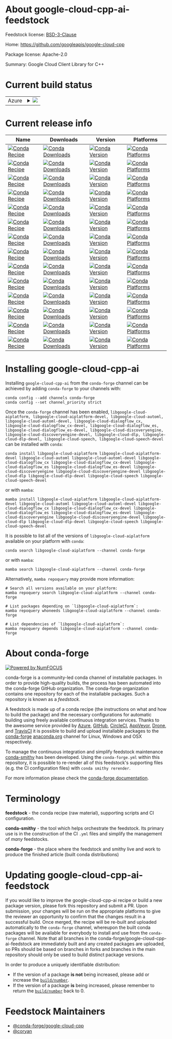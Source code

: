 About google-cloud-cpp-ai-feedstock
===================================

Feedstock license: [BSD-3-Clause](https://github.com/conda-forge/google-cloud-cpp-ai-feedstock/blob/main/LICENSE.txt)

Home: https://github.com/googleapis/google-cloud-cpp

Package license: Apache-2.0

Summary: Google Cloud Client Library for C++

Current build status
====================


<table>
    
  <tr>
    <td>Azure</td>
    <td>
      <details>
        <summary>
          <a href="https://dev.azure.com/conda-forge/feedstock-builds/_build/latest?definitionId=21509&branchName=main">
            <img src="https://dev.azure.com/conda-forge/feedstock-builds/_apis/build/status/google-cloud-cpp-ai-feedstock?branchName=main">
          </a>
        </summary>
        <table>
          <thead><tr><th>Variant</th><th>Status</th></tr></thead>
          <tbody><tr>
              <td>linux_64</td>
              <td>
                <a href="https://dev.azure.com/conda-forge/feedstock-builds/_build/latest?definitionId=21509&branchName=main">
                  <img src="https://dev.azure.com/conda-forge/feedstock-builds/_apis/build/status/google-cloud-cpp-ai-feedstock?branchName=main&jobName=linux&configuration=linux%20linux_64_" alt="variant">
                </a>
              </td>
            </tr><tr>
              <td>linux_aarch64</td>
              <td>
                <a href="https://dev.azure.com/conda-forge/feedstock-builds/_build/latest?definitionId=21509&branchName=main">
                  <img src="https://dev.azure.com/conda-forge/feedstock-builds/_apis/build/status/google-cloud-cpp-ai-feedstock?branchName=main&jobName=linux&configuration=linux%20linux_aarch64_" alt="variant">
                </a>
              </td>
            </tr><tr>
              <td>linux_ppc64le</td>
              <td>
                <a href="https://dev.azure.com/conda-forge/feedstock-builds/_build/latest?definitionId=21509&branchName=main">
                  <img src="https://dev.azure.com/conda-forge/feedstock-builds/_apis/build/status/google-cloud-cpp-ai-feedstock?branchName=main&jobName=linux&configuration=linux%20linux_ppc64le_" alt="variant">
                </a>
              </td>
            </tr><tr>
              <td>osx_64</td>
              <td>
                <a href="https://dev.azure.com/conda-forge/feedstock-builds/_build/latest?definitionId=21509&branchName=main">
                  <img src="https://dev.azure.com/conda-forge/feedstock-builds/_apis/build/status/google-cloud-cpp-ai-feedstock?branchName=main&jobName=osx&configuration=osx%20osx_64_" alt="variant">
                </a>
              </td>
            </tr><tr>
              <td>osx_arm64</td>
              <td>
                <a href="https://dev.azure.com/conda-forge/feedstock-builds/_build/latest?definitionId=21509&branchName=main">
                  <img src="https://dev.azure.com/conda-forge/feedstock-builds/_apis/build/status/google-cloud-cpp-ai-feedstock?branchName=main&jobName=osx&configuration=osx%20osx_arm64_" alt="variant">
                </a>
              </td>
            </tr><tr>
              <td>win_64</td>
              <td>
                <a href="https://dev.azure.com/conda-forge/feedstock-builds/_build/latest?definitionId=21509&branchName=main">
                  <img src="https://dev.azure.com/conda-forge/feedstock-builds/_apis/build/status/google-cloud-cpp-ai-feedstock?branchName=main&jobName=win&configuration=win%20win_64_" alt="variant">
                </a>
              </td>
            </tr>
          </tbody>
        </table>
      </details>
    </td>
  </tr>
</table>

Current release info
====================

| Name | Downloads | Version | Platforms |
| --- | --- | --- | --- |
| [![Conda Recipe](https://img.shields.io/badge/recipe-libgoogle--cloud--aiplatform-green.svg)](https://anaconda.org/conda-forge/libgoogle-cloud-aiplatform) | [![Conda Downloads](https://img.shields.io/conda/dn/conda-forge/libgoogle-cloud-aiplatform.svg)](https://anaconda.org/conda-forge/libgoogle-cloud-aiplatform) | [![Conda Version](https://img.shields.io/conda/vn/conda-forge/libgoogle-cloud-aiplatform.svg)](https://anaconda.org/conda-forge/libgoogle-cloud-aiplatform) | [![Conda Platforms](https://img.shields.io/conda/pn/conda-forge/libgoogle-cloud-aiplatform.svg)](https://anaconda.org/conda-forge/libgoogle-cloud-aiplatform) |
| [![Conda Recipe](https://img.shields.io/badge/recipe-libgoogle--cloud--aiplatform--devel-green.svg)](https://anaconda.org/conda-forge/libgoogle-cloud-aiplatform-devel) | [![Conda Downloads](https://img.shields.io/conda/dn/conda-forge/libgoogle-cloud-aiplatform-devel.svg)](https://anaconda.org/conda-forge/libgoogle-cloud-aiplatform-devel) | [![Conda Version](https://img.shields.io/conda/vn/conda-forge/libgoogle-cloud-aiplatform-devel.svg)](https://anaconda.org/conda-forge/libgoogle-cloud-aiplatform-devel) | [![Conda Platforms](https://img.shields.io/conda/pn/conda-forge/libgoogle-cloud-aiplatform-devel.svg)](https://anaconda.org/conda-forge/libgoogle-cloud-aiplatform-devel) |
| [![Conda Recipe](https://img.shields.io/badge/recipe-libgoogle--cloud--automl-green.svg)](https://anaconda.org/conda-forge/libgoogle-cloud-automl) | [![Conda Downloads](https://img.shields.io/conda/dn/conda-forge/libgoogle-cloud-automl.svg)](https://anaconda.org/conda-forge/libgoogle-cloud-automl) | [![Conda Version](https://img.shields.io/conda/vn/conda-forge/libgoogle-cloud-automl.svg)](https://anaconda.org/conda-forge/libgoogle-cloud-automl) | [![Conda Platforms](https://img.shields.io/conda/pn/conda-forge/libgoogle-cloud-automl.svg)](https://anaconda.org/conda-forge/libgoogle-cloud-automl) |
| [![Conda Recipe](https://img.shields.io/badge/recipe-libgoogle--cloud--automl--devel-green.svg)](https://anaconda.org/conda-forge/libgoogle-cloud-automl-devel) | [![Conda Downloads](https://img.shields.io/conda/dn/conda-forge/libgoogle-cloud-automl-devel.svg)](https://anaconda.org/conda-forge/libgoogle-cloud-automl-devel) | [![Conda Version](https://img.shields.io/conda/vn/conda-forge/libgoogle-cloud-automl-devel.svg)](https://anaconda.org/conda-forge/libgoogle-cloud-automl-devel) | [![Conda Platforms](https://img.shields.io/conda/pn/conda-forge/libgoogle-cloud-automl-devel.svg)](https://anaconda.org/conda-forge/libgoogle-cloud-automl-devel) |
| [![Conda Recipe](https://img.shields.io/badge/recipe-libgoogle--cloud--dialogflow_cx-green.svg)](https://anaconda.org/conda-forge/libgoogle-cloud-dialogflow_cx) | [![Conda Downloads](https://img.shields.io/conda/dn/conda-forge/libgoogle-cloud-dialogflow_cx.svg)](https://anaconda.org/conda-forge/libgoogle-cloud-dialogflow_cx) | [![Conda Version](https://img.shields.io/conda/vn/conda-forge/libgoogle-cloud-dialogflow_cx.svg)](https://anaconda.org/conda-forge/libgoogle-cloud-dialogflow_cx) | [![Conda Platforms](https://img.shields.io/conda/pn/conda-forge/libgoogle-cloud-dialogflow_cx.svg)](https://anaconda.org/conda-forge/libgoogle-cloud-dialogflow_cx) |
| [![Conda Recipe](https://img.shields.io/badge/recipe-libgoogle--cloud--dialogflow_cx--devel-green.svg)](https://anaconda.org/conda-forge/libgoogle-cloud-dialogflow_cx-devel) | [![Conda Downloads](https://img.shields.io/conda/dn/conda-forge/libgoogle-cloud-dialogflow_cx-devel.svg)](https://anaconda.org/conda-forge/libgoogle-cloud-dialogflow_cx-devel) | [![Conda Version](https://img.shields.io/conda/vn/conda-forge/libgoogle-cloud-dialogflow_cx-devel.svg)](https://anaconda.org/conda-forge/libgoogle-cloud-dialogflow_cx-devel) | [![Conda Platforms](https://img.shields.io/conda/pn/conda-forge/libgoogle-cloud-dialogflow_cx-devel.svg)](https://anaconda.org/conda-forge/libgoogle-cloud-dialogflow_cx-devel) |
| [![Conda Recipe](https://img.shields.io/badge/recipe-libgoogle--cloud--dialogflow_es-green.svg)](https://anaconda.org/conda-forge/libgoogle-cloud-dialogflow_es) | [![Conda Downloads](https://img.shields.io/conda/dn/conda-forge/libgoogle-cloud-dialogflow_es.svg)](https://anaconda.org/conda-forge/libgoogle-cloud-dialogflow_es) | [![Conda Version](https://img.shields.io/conda/vn/conda-forge/libgoogle-cloud-dialogflow_es.svg)](https://anaconda.org/conda-forge/libgoogle-cloud-dialogflow_es) | [![Conda Platforms](https://img.shields.io/conda/pn/conda-forge/libgoogle-cloud-dialogflow_es.svg)](https://anaconda.org/conda-forge/libgoogle-cloud-dialogflow_es) |
| [![Conda Recipe](https://img.shields.io/badge/recipe-libgoogle--cloud--dialogflow_es--devel-green.svg)](https://anaconda.org/conda-forge/libgoogle-cloud-dialogflow_es-devel) | [![Conda Downloads](https://img.shields.io/conda/dn/conda-forge/libgoogle-cloud-dialogflow_es-devel.svg)](https://anaconda.org/conda-forge/libgoogle-cloud-dialogflow_es-devel) | [![Conda Version](https://img.shields.io/conda/vn/conda-forge/libgoogle-cloud-dialogflow_es-devel.svg)](https://anaconda.org/conda-forge/libgoogle-cloud-dialogflow_es-devel) | [![Conda Platforms](https://img.shields.io/conda/pn/conda-forge/libgoogle-cloud-dialogflow_es-devel.svg)](https://anaconda.org/conda-forge/libgoogle-cloud-dialogflow_es-devel) |
| [![Conda Recipe](https://img.shields.io/badge/recipe-libgoogle--cloud--discoveryengine-green.svg)](https://anaconda.org/conda-forge/libgoogle-cloud-discoveryengine) | [![Conda Downloads](https://img.shields.io/conda/dn/conda-forge/libgoogle-cloud-discoveryengine.svg)](https://anaconda.org/conda-forge/libgoogle-cloud-discoveryengine) | [![Conda Version](https://img.shields.io/conda/vn/conda-forge/libgoogle-cloud-discoveryengine.svg)](https://anaconda.org/conda-forge/libgoogle-cloud-discoveryengine) | [![Conda Platforms](https://img.shields.io/conda/pn/conda-forge/libgoogle-cloud-discoveryengine.svg)](https://anaconda.org/conda-forge/libgoogle-cloud-discoveryengine) |
| [![Conda Recipe](https://img.shields.io/badge/recipe-libgoogle--cloud--discoveryengine--devel-green.svg)](https://anaconda.org/conda-forge/libgoogle-cloud-discoveryengine-devel) | [![Conda Downloads](https://img.shields.io/conda/dn/conda-forge/libgoogle-cloud-discoveryengine-devel.svg)](https://anaconda.org/conda-forge/libgoogle-cloud-discoveryengine-devel) | [![Conda Version](https://img.shields.io/conda/vn/conda-forge/libgoogle-cloud-discoveryengine-devel.svg)](https://anaconda.org/conda-forge/libgoogle-cloud-discoveryengine-devel) | [![Conda Platforms](https://img.shields.io/conda/pn/conda-forge/libgoogle-cloud-discoveryengine-devel.svg)](https://anaconda.org/conda-forge/libgoogle-cloud-discoveryengine-devel) |
| [![Conda Recipe](https://img.shields.io/badge/recipe-libgoogle--cloud--dlp-green.svg)](https://anaconda.org/conda-forge/libgoogle-cloud-dlp) | [![Conda Downloads](https://img.shields.io/conda/dn/conda-forge/libgoogle-cloud-dlp.svg)](https://anaconda.org/conda-forge/libgoogle-cloud-dlp) | [![Conda Version](https://img.shields.io/conda/vn/conda-forge/libgoogle-cloud-dlp.svg)](https://anaconda.org/conda-forge/libgoogle-cloud-dlp) | [![Conda Platforms](https://img.shields.io/conda/pn/conda-forge/libgoogle-cloud-dlp.svg)](https://anaconda.org/conda-forge/libgoogle-cloud-dlp) |
| [![Conda Recipe](https://img.shields.io/badge/recipe-libgoogle--cloud--dlp--devel-green.svg)](https://anaconda.org/conda-forge/libgoogle-cloud-dlp-devel) | [![Conda Downloads](https://img.shields.io/conda/dn/conda-forge/libgoogle-cloud-dlp-devel.svg)](https://anaconda.org/conda-forge/libgoogle-cloud-dlp-devel) | [![Conda Version](https://img.shields.io/conda/vn/conda-forge/libgoogle-cloud-dlp-devel.svg)](https://anaconda.org/conda-forge/libgoogle-cloud-dlp-devel) | [![Conda Platforms](https://img.shields.io/conda/pn/conda-forge/libgoogle-cloud-dlp-devel.svg)](https://anaconda.org/conda-forge/libgoogle-cloud-dlp-devel) |
| [![Conda Recipe](https://img.shields.io/badge/recipe-libgoogle--cloud--speech-green.svg)](https://anaconda.org/conda-forge/libgoogle-cloud-speech) | [![Conda Downloads](https://img.shields.io/conda/dn/conda-forge/libgoogle-cloud-speech.svg)](https://anaconda.org/conda-forge/libgoogle-cloud-speech) | [![Conda Version](https://img.shields.io/conda/vn/conda-forge/libgoogle-cloud-speech.svg)](https://anaconda.org/conda-forge/libgoogle-cloud-speech) | [![Conda Platforms](https://img.shields.io/conda/pn/conda-forge/libgoogle-cloud-speech.svg)](https://anaconda.org/conda-forge/libgoogle-cloud-speech) |
| [![Conda Recipe](https://img.shields.io/badge/recipe-libgoogle--cloud--speech--devel-green.svg)](https://anaconda.org/conda-forge/libgoogle-cloud-speech-devel) | [![Conda Downloads](https://img.shields.io/conda/dn/conda-forge/libgoogle-cloud-speech-devel.svg)](https://anaconda.org/conda-forge/libgoogle-cloud-speech-devel) | [![Conda Version](https://img.shields.io/conda/vn/conda-forge/libgoogle-cloud-speech-devel.svg)](https://anaconda.org/conda-forge/libgoogle-cloud-speech-devel) | [![Conda Platforms](https://img.shields.io/conda/pn/conda-forge/libgoogle-cloud-speech-devel.svg)](https://anaconda.org/conda-forge/libgoogle-cloud-speech-devel) |

Installing google-cloud-cpp-ai
==============================

Installing `google-cloud-cpp-ai` from the `conda-forge` channel can be achieved by adding `conda-forge` to your channels with:

```
conda config --add channels conda-forge
conda config --set channel_priority strict
```

Once the `conda-forge` channel has been enabled, `libgoogle-cloud-aiplatform, libgoogle-cloud-aiplatform-devel, libgoogle-cloud-automl, libgoogle-cloud-automl-devel, libgoogle-cloud-dialogflow_cx, libgoogle-cloud-dialogflow_cx-devel, libgoogle-cloud-dialogflow_es, libgoogle-cloud-dialogflow_es-devel, libgoogle-cloud-discoveryengine, libgoogle-cloud-discoveryengine-devel, libgoogle-cloud-dlp, libgoogle-cloud-dlp-devel, libgoogle-cloud-speech, libgoogle-cloud-speech-devel` can be installed with `conda`:

```
conda install libgoogle-cloud-aiplatform libgoogle-cloud-aiplatform-devel libgoogle-cloud-automl libgoogle-cloud-automl-devel libgoogle-cloud-dialogflow_cx libgoogle-cloud-dialogflow_cx-devel libgoogle-cloud-dialogflow_es libgoogle-cloud-dialogflow_es-devel libgoogle-cloud-discoveryengine libgoogle-cloud-discoveryengine-devel libgoogle-cloud-dlp libgoogle-cloud-dlp-devel libgoogle-cloud-speech libgoogle-cloud-speech-devel
```

or with `mamba`:

```
mamba install libgoogle-cloud-aiplatform libgoogle-cloud-aiplatform-devel libgoogle-cloud-automl libgoogle-cloud-automl-devel libgoogle-cloud-dialogflow_cx libgoogle-cloud-dialogflow_cx-devel libgoogle-cloud-dialogflow_es libgoogle-cloud-dialogflow_es-devel libgoogle-cloud-discoveryengine libgoogle-cloud-discoveryengine-devel libgoogle-cloud-dlp libgoogle-cloud-dlp-devel libgoogle-cloud-speech libgoogle-cloud-speech-devel
```

It is possible to list all of the versions of `libgoogle-cloud-aiplatform` available on your platform with `conda`:

```
conda search libgoogle-cloud-aiplatform --channel conda-forge
```

or with `mamba`:

```
mamba search libgoogle-cloud-aiplatform --channel conda-forge
```

Alternatively, `mamba repoquery` may provide more information:

```
# Search all versions available on your platform:
mamba repoquery search libgoogle-cloud-aiplatform --channel conda-forge

# List packages depending on `libgoogle-cloud-aiplatform`:
mamba repoquery whoneeds libgoogle-cloud-aiplatform --channel conda-forge

# List dependencies of `libgoogle-cloud-aiplatform`:
mamba repoquery depends libgoogle-cloud-aiplatform --channel conda-forge
```


About conda-forge
=================

[![Powered by
NumFOCUS](https://img.shields.io/badge/powered%20by-NumFOCUS-orange.svg?style=flat&colorA=E1523D&colorB=007D8A)](https://numfocus.org)

conda-forge is a community-led conda channel of installable packages.
In order to provide high-quality builds, the process has been automated into the
conda-forge GitHub organization. The conda-forge organization contains one repository
for each of the installable packages. Such a repository is known as a *feedstock*.

A feedstock is made up of a conda recipe (the instructions on what and how to build
the package) and the necessary configurations for automatic building using freely
available continuous integration services. Thanks to the awesome service provided by
[Azure](https://azure.microsoft.com/en-us/services/devops/), [GitHub](https://github.com/),
[CircleCI](https://circleci.com/), [AppVeyor](https://www.appveyor.com/),
[Drone](https://cloud.drone.io/welcome), and [TravisCI](https://travis-ci.com/)
it is possible to build and upload installable packages to the
[conda-forge](https://anaconda.org/conda-forge) [anaconda.org](https://anaconda.org/)
channel for Linux, Windows and OSX respectively.

To manage the continuous integration and simplify feedstock maintenance
[conda-smithy](https://github.com/conda-forge/conda-smithy) has been developed.
Using the ``conda-forge.yml`` within this repository, it is possible to re-render all of
this feedstock's supporting files (e.g. the CI configuration files) with ``conda smithy rerender``.

For more information please check the [conda-forge documentation](https://conda-forge.org/docs/).

Terminology
===========

**feedstock** - the conda recipe (raw material), supporting scripts and CI configuration.

**conda-smithy** - the tool which helps orchestrate the feedstock.
                   Its primary use is in the construction of the CI ``.yml`` files
                   and simplify the management of *many* feedstocks.

**conda-forge** - the place where the feedstock and smithy live and work to
                  produce the finished article (built conda distributions)


Updating google-cloud-cpp-ai-feedstock
======================================

If you would like to improve the google-cloud-cpp-ai recipe or build a new
package version, please fork this repository and submit a PR. Upon submission,
your changes will be run on the appropriate platforms to give the reviewer an
opportunity to confirm that the changes result in a successful build. Once
merged, the recipe will be re-built and uploaded automatically to the
`conda-forge` channel, whereupon the built conda packages will be available for
everybody to install and use from the `conda-forge` channel.
Note that all branches in the conda-forge/google-cloud-cpp-ai-feedstock are
immediately built and any created packages are uploaded, so PRs should be based
on branches in forks and branches in the main repository should only be used to
build distinct package versions.

In order to produce a uniquely identifiable distribution:
 * If the version of a package **is not** being increased, please add or increase
   the [``build/number``](https://docs.conda.io/projects/conda-build/en/latest/resources/define-metadata.html#build-number-and-string).
 * If the version of a package **is** being increased, please remember to return
   the [``build/number``](https://docs.conda.io/projects/conda-build/en/latest/resources/define-metadata.html#build-number-and-string)
   back to 0.

Feedstock Maintainers
=====================

* [@conda-forge/google-cloud-cpp](https://github.com/conda-forge/google-cloud-cpp/)
* [@coryan](https://github.com/coryan/)

